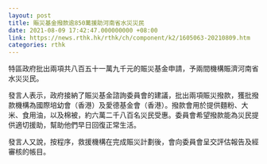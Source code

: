 ```yaml
---
layout: post
title: 賑災基金撥款逾850萬援助河南省水災災民
date: 2021-08-09 17:42:47.000000000 +08:00
link: https://news.rthk.hk/rthk/ch/component/k2/1605063-20210809.htm
categories: rthk
---
```


特區政府批出兩項共八百五十一萬九千元的賑災基金申請，予兩間機構賑濟河南省水災災民。

發言人表示，政府接納了賑災基金諮詢委員會的建議，批出兩項賑災撥款，獲批撥款機構為國際培幼會（香港）及愛德基金會（香港）。撥款會用於提供麵粉、大米、食用油，以及棉被，約六萬二千八百名災民受惠。委員會希望撥款能為災民提供適切援助，幫助他們早日回復正常生活。
 
發言人又說，按程序，救援機構在完成賑災計劃後，會向委員會呈交評估報告及經審核的帳目。
